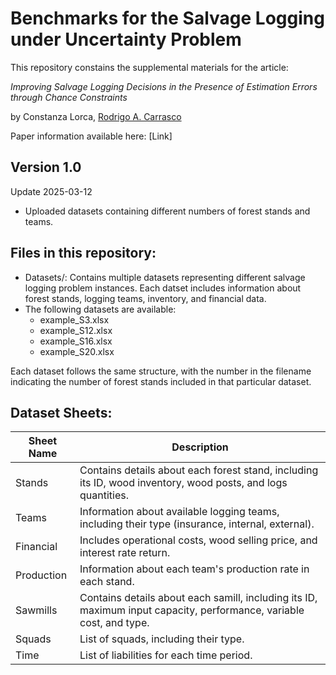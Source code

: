 # Benchmarks for the Salvage Logging under Uncertainty Problem 

This repository constains the supplemental materials for the article:

*Improving Salvage Logging Decisions in the Presence of Estimation Errors through Chance Constraints*

by Constanza Lorca, [Rodrigo A. Carrasco](https://www.raxlab.science/members/rodrigo-a.-carrasco/)

Paper information available here: [Link]

## Version 1.0

Update 2025-03-12
  - Uploaded datasets containing different numbers of forest stands and teams.

## **Files in this repository:**
  - Datasets/: Contains multiple datasets representing different salvage logging problem instances. Each datset includes information about forest stands, logging teams, inventory, and financial data.
  - The following datasets are available:
    - example_S3.xlsx
    - example_S12.xlsx
    - example_S16.xlsx
    - example_S20.xlsx
      
Each dataset follows the same structure, with the number in the filename indicating the number of forest stands included in that particular dataset.

## **Dataset Sheets:**
| Sheet Name         | Description  |
|--------------------|--------------|
| Stands | Contains details about each forest stand, including its ID, wood inventory, wood posts, and logs quantities. |
| Teams | Information about available logging teams, including their type (insurance, internal, external). |
| Financial | Includes operational costs, wood selling price, and interest rate return. |
| Production | Information about each team's production rate in each stand. |
| Sawmills | Contains details about each samill, including its ID, maximum input capacity, performance, variable cost, and type. |
| Squads | List of squads, including their type. |
| Time | List of liabilities for each time period. |


